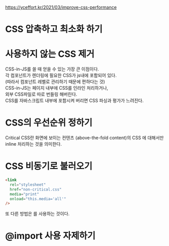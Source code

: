 https://yceffort.kr/2021/03/improve-css-performance

# CSS 압축하고 최소화 하기

# 사용하지 않는 CSS 제거

CSS-in-JS를 쓸 때 얻을 수 있는 가장 큰 이점이다.  
각 컴포넌트가 렌더링에 필요한 CSS가 js내에 포함되어 있다.  
(따라서 컴포넌트 레벨로 관리하기 때문에 편하다는 것)  
CSS-in-JS는 페이지 내부에 CSS를 인라인 처리하거나,  
외부 CSS파일로 따로 번들링 해버린다.  
CSS를 자바스크립트 내부에 포함시켜 버리면 CSS 파싱과 평가가 느려진다.

# CSS의 우선순위 정하기

Critical CSS란 화면에 보이는 컨텐츠 (above-the-fold content)의 CSS 에 대해서만 inline 처리하는 것을 의미한다.

# CSS 비동기로 불러오기

```html
<link
  rel="stylesheet"
  href="non-critical.css"
  media="print"
  onload="this.media='all'"
/>
```

또 다른 방법은 <link rel="preload">를 사용하는 것이다.

# @import 사용 자제하기
